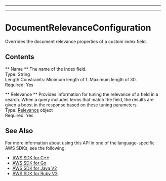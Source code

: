 --------

--------

# DocumentRelevanceConfiguration<a name="API_DocumentRelevanceConfiguration"></a>

Overrides the document relevance properties of a custom index field\.

## Contents<a name="API_DocumentRelevanceConfiguration_Contents"></a>

 ** Name **   <a name="Kendra-Type-DocumentRelevanceConfiguration-Name"></a>
The name of the index field\.  
Type: String  
Length Constraints: Minimum length of 1\. Maximum length of 30\.  
Required: Yes

 ** Relevance **   <a name="Kendra-Type-DocumentRelevanceConfiguration-Relevance"></a>
Provides information for tuning the relevance of a field in a search\. When a query includes terms that match the field, the results are given a boost in the response based on these tuning parameters\.  
Type: [Relevance](API_Relevance.md) object  
Required: Yes

## See Also<a name="API_DocumentRelevanceConfiguration_SeeAlso"></a>

For more information about using this API in one of the language\-specific AWS SDKs, see the following:
+  [AWS SDK for C\+\+](https://docs.aws.amazon.com/goto/SdkForCpp/kendra-2019-02-03/DocumentRelevanceConfiguration) 
+  [AWS SDK for Go](https://docs.aws.amazon.com/goto/SdkForGoV1/kendra-2019-02-03/DocumentRelevanceConfiguration) 
+  [AWS SDK for Java V2](https://docs.aws.amazon.com/goto/SdkForJavaV2/kendra-2019-02-03/DocumentRelevanceConfiguration) 
+  [AWS SDK for Ruby V3](https://docs.aws.amazon.com/goto/SdkForRubyV3/kendra-2019-02-03/DocumentRelevanceConfiguration) 